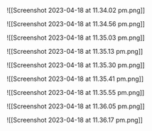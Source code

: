 ![[Screenshot 2023-04-18 at 11.34.02 pm.png]]

![[Screenshot 2023-04-18 at 11.34.56 pm.png]]

![[Screenshot 2023-04-18 at 11.35.03 pm.png]]

![[Screenshot 2023-04-18 at 11.35.13 pm.png]]

![[Screenshot 2023-04-18 at 11.35.30 pm.png]]

![[Screenshot 2023-04-18 at 11.35.41 pm.png]]

![[Screenshot 2023-04-18 at 11.35.55 pm.png]]

![[Screenshot 2023-04-18 at 11.36.05 pm.png]]

![[Screenshot 2023-04-18 at 11.36.17 pm.png]]

